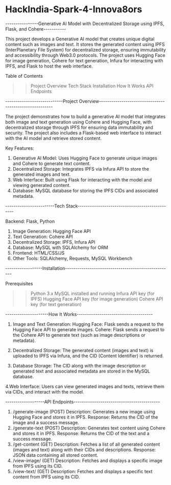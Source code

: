 # HackIndia-Spark-4-Innova8ors

----------------Generative AI Model with Decentralized Storage using IPFS, Flask, and Cohere-----------

This project develops a Generative AI model that creates unique digital content such as images and text. It stores the generated content using 
IPFS (InterPlanetary File System) for decentralized storage, ensuring immutability and accessibility through Web3.0 protocols. The project
uses Hugging Face for image generation, Cohere for text generation, Infura for interacting with IPFS, and Flask to host the web interface.

Table of Contents
>>Project Overview
>>Tech Stack
>>Installation
>> How It Works
>> API Endpoints

----------------------------Project Overview-------------------------------------------------------

The project demonstrates how to build a generative AI model that integrates both image and text generation using Cohere and Hugging Face, 
with decentralized storage through IPFS for ensuring data immutability and security. The project also includes a Flask-based web interface to 
interact with the AI model and retrieve stored content.

Key Features:
1. Generative AI Model: Uses Hugging Face to generate unique images and Cohere to generate text content.
2. Decentralized Storage: Integrates IPFS via Infura API to store the generated images and text.
3. Web Interface: Built using Flask for interacting with the model and viewing generated content.
4. Database: MySQL database for storing the IPFS CIDs and associated metadata.

------------------------Tech Stack-----------------------------------------------

Backend: Flask, Python
1. Image Generation: Hugging Face API
2. Text Generation: Cohere API
3. Decentralized Storage: IPFS, Infura API
4. Database: MySQL with SQLAlchemy for ORM
5. Frontend: HTML/CSS/JS
6. Other Tools: SQLAlchemy, Requests, MySQL Workbench


------------------Installation----------------------------------------------------

Prerequisites
>> Python 3.x
>> MySQL installed and running
>> Infura API key (for IPFS)
>> Hugging Face API key (for image generation)
>> Cohere API key (for text generation)

---------------------How It Works-------------------------------------

1. Image and Text Generation:
Hugging Face: Flask sends a request to the Hugging Face API to generate images.
Cohere: Flask sends a request to the Cohere API to generate text (such as image descriptions or metadata).

2. Decentralized Storage:
The generated content (images and text) is uploaded to IPFS via Infura, and the CID (Content Identifier) is returned.

3. Database Storage:
The CID along with the image description or generated text and associated metadata are stored in the MySQL database.

4.Web Interface:
Users can view generated images and texts, retrieve them via CIDs, and interact with the model.

-------------------API Endpoints------------------------------------------

1. /generate-image (POST)
Description: Generates a new image using Hugging Face and stores it in IPFS.
Response: Returns the CID of the image and a success message.
2. /generate-text (POST)
Description: Generates text content using Cohere and stores it in IPFS.
Response: Returns the CID of the text and a success message.
3. /get-content (GET)
Description: Fetches a list of all generated content (images and text) along with their CIDs and descriptions.
Response: JSON data containing all stored content.
4. /view-image/<cid> (GET)
Description: Fetches and displays a specific image from IPFS using its CID.
5. /view-text/<cid> (GET)
Description: Fetches and displays a specific text content from IPFS using its CID.
